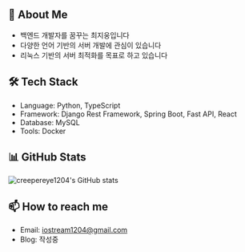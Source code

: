 ## 👋 About Me
- 백엔드 개발자를 꿈꾸는 최지웅입니다
- 다양한 언어 기반의 서버 개발에 관심이 있습니다
- 리눅스 기반의 서버 최적화를 목표로 하고 있습니다 

## 🛠 Tech Stack
- Language: Python, TypeScript
- Framework: Django Rest Framework, Spring Boot, Fast API, React
- Database: MySQL
- Tools: Docker

## 📊 GitHub Stats
![creepereye1204's GitHub stats](https://github-readme-stats.vercel.app/api?username=creepereye1204&show_icons=true&theme=radical)

## 📫 How to reach me
- Email: iostream1204@gmail.com
- Blog: 작성중

